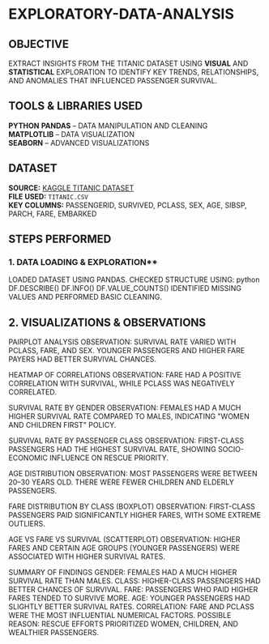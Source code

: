 # EXPLORATORY-DATA-ANALYSIS 

##  OBJECTIVE
EXTRACT INSIGHTS FROM THE TITANIC DATASET USING **VISUAL** AND **STATISTICAL** EXPLORATION TO IDENTIFY KEY TRENDS, RELATIONSHIPS, AND ANOMALIES THAT INFLUENCED PASSENGER SURVIVAL.

##  TOOLS & LIBRARIES USED
 **PYTHON** 
 **PANDAS** – DATA MANIPULATION AND CLEANING  
 **MATPLOTLIB** – DATA VISUALIZATION  
 **SEABORN** – ADVANCED VISUALIZATIONS  

##  DATASET
 **SOURCE:** [KAGGLE TITANIC DATASET](HTTPS://WWW.KAGGLE.COM/C/TITANIC/DATA)  
 **FILE USED:** `TITANIC.CSV`  
 **KEY COLUMNS:** PASSENGERID, SURVIVED, PCLASS, SEX, AGE, SIBSP, PARCH, FARE, EMBARKED

##  STEPS PERFORMED
### 1. DATA LOADING & EXPLORATION**
 LOADED DATASET USING PANDAS.
 CHECKED STRUCTURE USING:
  python
  DF.DESCRIBE()
  DF.INFO()
  DF.VALUE_COUNTS()
  IDENTIFIED MISSING VALUES AND PERFORMED BASIC CLEANING.
  
 ## 2. VISUALIZATIONS & OBSERVATIONS
 PAIRPLOT ANALYSIS
 OBSERVATION: SURVIVAL RATE VARIED WITH PCLASS, FARE, AND SEX. YOUNGER PASSENGERS AND HIGHER FARE PAYERS HAD BETTER SURVIVAL CHANCES.
 
 HEATMAP OF CORRELATIONS
 OBSERVATION: FARE HAD A POSITIVE CORRELATION WITH SURVIVAL, WHILE PCLASS WAS NEGATIVELY CORRELATED.
 
 SURVIVAL RATE BY GENDER
 OBSERVATION: FEMALES HAD A MUCH HIGHER SURVIVAL RATE COMPARED TO MALES, INDICATING "WOMEN AND CHILDREN FIRST" POLICY.
 
 SURVIVAL RATE BY PASSENGER CLASS
 OBSERVATION: FIRST-CLASS PASSENGERS HAD THE HIGHEST SURVIVAL RATE, SHOWING SOCIO-ECONOMIC INFLUENCE ON RESCUE PRIORITY.
 
 AGE DISTRIBUTION
 OBSERVATION: MOST PASSENGERS WERE BETWEEN 20–30 YEARS OLD. THERE WERE FEWER CHILDREN AND ELDERLY PASSENGERS.
 
 FARE DISTRIBUTION BY CLASS (BOXPLOT)
 OBSERVATION: FIRST-CLASS PASSENGERS PAID SIGNIFICANTLY HIGHER FARES, WITH SOME EXTREME OUTLIERS.
 
 AGE VS FARE VS SURVIVAL (SCATTERPLOT)
 OBSERVATION: HIGHER FARES AND CERTAIN AGE GROUPS (YOUNGER PASSENGERS) WERE ASSOCIATED WITH HIGHER SURVIVAL RATES.

 SUMMARY OF FINDINGS
GENDER: FEMALES HAD A MUCH HIGHER SURVIVAL RATE THAN MALES.
CLASS: HIGHER-CLASS PASSENGERS HAD BETTER CHANCES OF SURVIVAL.
FARE: PASSENGERS WHO PAID HIGHER FARES TENDED TO SURVIVE MORE.
AGE: YOUNGER PASSENGERS HAD SLIGHTLY BETTER SURVIVAL RATES.
CORRELATION: FARE AND PCLASS WERE THE MOST INFLUENTIAL NUMERICAL FACTORS.
POSSIBLE REASON: RESCUE EFFORTS PRIORITIZED WOMEN, CHILDREN, AND WEALTHIER PASSENGERS.
